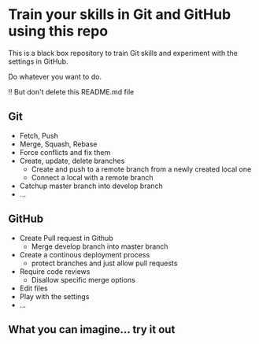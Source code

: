 # Train your skills in Git and GitHub using this repo

This is a black box repository to train Git skills and experiment with the settings in GitHub.

Do whatever you want to do.

:bangbang: But don't delete this README.md file

## Git
- Fetch, Push
- Merge, Squash, Rebase
- Force conflicts and fix them
- Create, update, delete branches
  - Create and push to a remote branch from a newly created local one
  - Connect a local with a remote branch
- Catchup master branch into develop branch
- ...


## GitHub
- Create Pull request in Github
  - Merge develop branch into master branch
- Create a continous deployment process
  - protect branches and just allow pull requests
- Require code reviews
  - Disallow specific merge options
- Edit files
- Play with the settings
- ...

## What you can imagine... try it out
